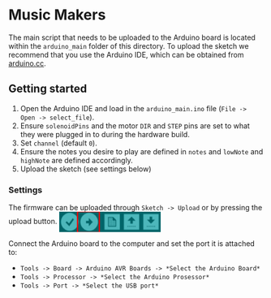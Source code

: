 # Music Makers

The main script that needs to be uploaded to the Arduino board is located within the `arduino_main` folder of this directory. To upload the sketch we recommend that you use the Arduino IDE, which can be obtained from [arduino.cc](https://www.arduino.cc/en/software).

## Getting started

1. Open the Arduino IDE and load in the `arduino_main.ino` file (`File -> Open -> select_file`).
1. Ensure `solenoidPins` and the motor `DIR` and `STEP` pins are set to what they were plugged in to during the hardware build.
1. Set `channel` (default `0`).
1. Ensure the notes you desire to play are defined in `notes` and `lowNote` and `highNote` are defined accordingly.
1. Upload the sketch (see settings below)

### Settings

The firmware can be uploaded through `Sketch -> Upload` or by pressing the upload button.
<img align="center" width="200" src="../Documents/upload.png" />

Connect the Arduino board to the computer and set the port it is attached to:
  
- `Tools -> Board -> Arduino AVR Boards -> *Select the Arduino Board*`
- `Tools -> Processor -> *Select the Arduino Prosessor*`
- `Tools -> Port -> *Select the USB port*`
